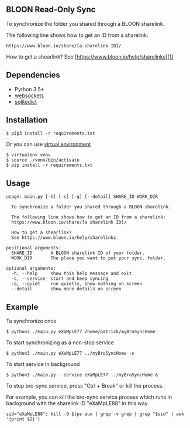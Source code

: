 ## BLOON Read-Only Sync ##

To synchronize the folder you shared through a BLOON sharelink.

The following line shows how to get an ID from a sharelink:
```
https://www.bloon.io/share/[a sharelink ID]/
```

How to get a shearlink?
See [https://www.bloon.io/help/sharelinks][1]

## Dependencies ##

* Python 3.5+
* [websockets][2]
* [sqlitedict][3]

## Installation ##

```
$ pip3 install -r requirements.txt
```

Or you can use [virtual environment][4]
```
$ virtualenv venv
$ source ./venv/bin/activate
$ pip install -r requirements.txt
```

## Usage ##

```
usage: main.py [-h] [-s] [-q] [--detail] SHARE_ID WORK_DIR

  To synchronize a folder you shared through a BLOON sharelink.

  The following line shows how to get an ID from a sharelink:
  https://www.bloon.io/share/[a sharelink ID]/

  How to get a shearlink?
  See https://www.bloon.io/help/sharelinks

positional arguments:
  SHARE_ID       A BLOON sharelink ID of your folder.
  WORK_DIR       The place you want to put your sync. folder.

optional arguments:
  -h, --help     show this help message and exit
  -s, --service  start and keep syncing
  -q, --quiet    run quietly, show nothing on screen
  --detail       show more details on screen
```

## Example ##

To synchronize once
```
$ python3 ./main.py eXaMpLE77 /home/patrick/myBroSyncHome
```

To start synchronizing as a non-stop service
```
$ python3 ./main.py eXaMpLE77 ../myBroSyncHome -s
```

To start service in background
```
$ python3 ./main.py --service eXaMpLE77 ../myBroSyncHome &
```

To stop bro-sync service, press "Ctrl + Break" or kill the process.

For example, you can kill the bro-sync service process which runs in background with the sharelink ID "eXaMpLE88" in this way
```
sid="eXaMpLE88"; kill -9 $(ps aux | grep -v grep | grep "$sid" | awk '{print $2}')
```

[1]: https://www.bloon.io/help/sharelinks
[2]: https://pypi.org/project/websockets/
[3]: https://pypi.org/project/sqlitedict/
[4]: https://docs.python-guide.org/dev/virtualenvs/
